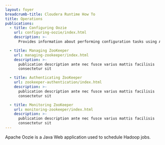 ```yaml
---
layout: foyer
breadcrumb-title: Cloudera Runtime How To
title: Operations
publications:
  - title: Configuring Oozie
    url: configuring-oozie/index.html
    description: >-
      Provides information about performing configuration tasks using Apache Oozie and managing it.

  - title: Managing ZooKeeper
    url: managing-zookeeper/index.html
    description: >-
      publication description ante nec fusce varius mattis facilisis
      consectetur sit

  - title: Authenticating ZooKeeper
    url: zookeeper-authentication/index.html
    description: >-
      publication description ante nec fusce varius mattis facilisis
      consectetur sit

  - title: Monitoring ZooKeeper
    url: monitoring-zookeeper/index.html
    description: >-
      publication description ante nec fusce varius mattis facilisis
      consectetur sit
---
```

Apache Oozie is a Java Web application used to schedule Hadoop jobs. 
